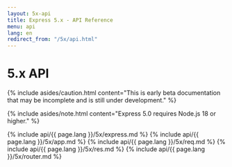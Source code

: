 ```yaml
---
layout: 5x-api
title: Express 5.x - API Reference
menu: api
lang: en
redirect_from: "/5x/api.html"
---
```

<div id="api-doc" markdown="1">

  <h1>5.x API</h1>

  {% include asides/caution.html content="This is early beta documentation that may be incomplete and is still under development." %}

  {% include asides/note.html content="Express 5.0 requires Node.js 18 or higher." %}

  {% include api/{{ page.lang }}/5x/express.md %}
  {% include api/{{ page.lang }}/5x/app.md %}
  {% include api/{{ page.lang }}/5x/req.md %}
  {% include api/{{ page.lang }}/5x/res.md %}
  {% include api/{{ page.lang }}/5x/router.md %}

</div>
